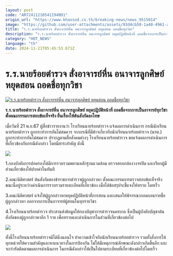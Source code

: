 ```yaml
---
layout: post
code: "ART2411210541I94N91"
origin_url: "https://www.khaosod.co.th/breaking-news/news_9515014"
image: "https://github.com/user-attachments/assets/93d4cb50-1a40-4961-ad59-c27eeefc124d"
title: "ร.ร.นายร้อยตำรวจ สั่งอาจารย์หื่น อนาจารลูกศิษย์ หยุดสอน ถอดชื่อทุกวิชา"
description: "ร.ร.นายร้อยตำรวจ สั่งอาจารย์หื่น อนาจารลูกศิษย์ หยุดปฏิบัติหน้าที่ ถอดชื่อจากการเป็นอาจารย์ทุกวิชา ตั้งคณะกรรมการสอบข้อเท็จจริง ยื่นเรื่องให้ต้นสังกัดลงโทษ"
category: "HOT_NEWS"
language: "th"
date: 2024-11-21T05:45:53.671Z
---
```


# ร.ร.นายร้อยตำรวจ สั่งอาจารย์หื่น อนาจารลูกศิษย์ หยุดสอน ถอดชื่อทุกวิชา

[![ร.ร.นายร้อยตำรวจ สั่งอาจารย์หื่น อนาจารลูกศิษย์ หยุดสอน ถอดชื่อทุกวิชา](https://www.khaosod.co.th/wpapp/uploads/2024/11/police-17.jpg "ร.ร.นายร้อยตำรวจ สั่งอาจารย์หื่น อนาจารลูกศิษย์ หยุดสอน ถอดชื่อทุกวิชา")](https://www.khaosod.co.th/wpapp/uploads/2024/11/police-17.jpg)

**ร.ร.นายร้อยตำรวจ สั่งอาจารย์หื่น อนาจารลูกศิษย์ หยุดปฏิบัติหน้าที่ ถอดชื่อจากการเป็นอาจารย์ทุกวิชา ตั้งคณะกรรมการสอบข้อเท็จจริง ยื่นเรื่องให้ต้นสังกัดลงโทษ**

เมื่อวันที่ 21 พ.ย.67 ผู้สื่อข่าวรายงานว่า โรงเรียนนายร้อยตำรวจ แจ้งผลการดำเนินการ กรณีนักเรียนนายร้อยตำรวจ ถูกกระทำการอันไม่สมควร จากกรณีที่มีข่าวเกี่ยวกับนักเรียนนายร้อยตำรวจ (นรต.) ถูกกระทำการอันไม่สมควร ปรากฏตามสื่อสังคมต่างๆ โรงเรียนนายร้อยตำรวจ ขอแจ้งผลการดำเนินการที่เกี่ยวข้องกับกรณีดังกล่าว โดยมีสาระสำคัญ ดังนี้

[![](https://www.khaosod.co.th/wpapp/uploads/2024/11/S__4350025_0-492x696.jpg)](https://www.khaosod.co.th/wpapp/uploads/2024/11/S__4350025_0.jpg)

1.กองบังคับการปกครองได้มีการรวบรวมพยานหลักฐานแวดล้อม ตรวจสอบกล้องวงจรปิด และเรียกผู้มีส่วนเกี่ยวข้องให้ปากคำในทันที

2.คณะนิติศาสตร์ ต้นสังกัดของข้าราชการตำรวจผู้ถูกกล่าวหา ตั้งคณะกรรมการตรวจสอบข้อเท็จจริง ขณะนี้อยู่ระหว่างดำเนินการรวบรวมรายละเอียดที่เกี่ยวข้อง เมื่อได้ข้อสรุปจะชี้แจงให้ทราบ โดยเร็ว

3.คณะนิติศาสตร์ แจ้งให้ผู้ถูกกล่าวหาหยุดปฏิบัติหน้าที่การสอน และเสนอให้พิจารณาถอดถอนรายชื่อผู้ถูกกล่าวหา ออกจากการเป็นอาจารย์ผู้สอนในทุกรายวิชา

4.โรงเรียนนายร้อยตำรวจ ประสานส่งข้อมูลให้กองบัญชาการตำรวจนครบาล ซึ่งเป็นผู้บังคับบัญชาต้นสังกัดของผู้ถูกกล่าวหาอีก 1 ราย เพื่อทราบและดำเนินการในส่วนที่เกี่ยวข้องต่อไป

[![](https://www.khaosod.co.th/wpapp/uploads/2024/11/S__5644592.jpg)](https://www.khaosod.co.th/wpapp/uploads/2024/11/S__5644592.jpg)

ทั้งนี้โรงเรียนนายร้อยตำรวจมิได้นิ่งนอนใจ ทำความเข้าใจกับนักเรียนนายร้อยตำรวจ รวมทั้งสั่งการให้ทุกหน่วยให้ความสำคัญและหาแนวทางในการป้องกัน ไม่ให้มีเหตุการณ์ลักษณะดังกล่าวเกิดขึ้นอีก และจะเร่งรัดติดตามผลการดำเนินการ ในกรณีดังกล่าวให้เป็นไปตามระเบียบที่เกี่ยวข้องต่อไปโดยเร็ว